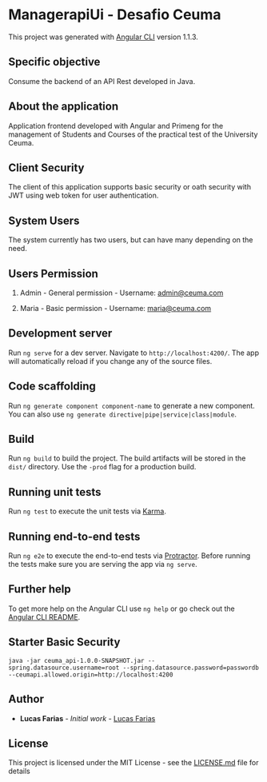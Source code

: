 # ManagerapiUi - Desafio Ceuma

This project was generated with [Angular CLI](https://github.com/angular/angular-cli) version 1.1.3.

## Specific objective

Consume the backend of an API Rest developed in Java.

## About the application

Application frontend developed with Angular and Primeng for the management of Students and Courses of the practical test of the University Ceuma.

## Client Security

The client of this application supports basic security or oath security with JWT using web token for user authentication.

## System Users

The system currently has two users, but can have many depending on the need.

## Users Permission

1. Admin - General permission - Username: admin@ceuma.com

2. Maria - Basic permission - Username: maria@ceuma.com

## Development server

Run `ng serve` for a dev server. Navigate to `http://localhost:4200/`. The app will automatically reload if you change any of the source files.

## Code scaffolding

Run `ng generate component component-name` to generate a new component. You can also use `ng generate directive|pipe|service|class|module`.

## Build

Run `ng build` to build the project. The build artifacts will be stored in the `dist/` directory. Use the `-prod` flag for a production build.

## Running unit tests

Run `ng test` to execute the unit tests via [Karma](https://karma-runner.github.io).

## Running end-to-end tests

Run `ng e2e` to execute the end-to-end tests via [Protractor](http://www.protractortest.org/).
Before running the tests make sure you are serving the app via `ng serve`.

## Further help

To get more help on the Angular CLI use `ng help` or go check out the [Angular CLI README](https://github.com/angular/angular-cli/blob/master/README.md).

## Starter Basic Security

```
java -jar ceuma_api-1.0.0-SNAPSHOT.jar --spring.datasource.username=root --spring.datasource.password=passwordb --ceumapi.allowed.origin=http://localhost:4200
```

## Author

* **Lucas Farias** - *Initial work* - [Lucas Farias](https://github.com/luucasfarias)

## License

This project is licensed under the MIT License - see the [LICENSE.md](LICENSE.md) file for details

